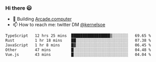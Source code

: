 ### Hi there 😃

- 🔨 Building [Arcade.computer](https://arcade.computer)
- 📫 How to reach me: twitter DM [@kernelsoe](https://twitter.com/kernelsoe)

<!--START_SECTION:waka-->

```txt
TypeScript   12 hrs 25 mins  █████████████████▒░░░░░░░   69.65 %
Rust         1 hr 18 mins    ██░░░░░░░░░░░░░░░░░░░░░░░   07.38 %
JavaScript   1 hr 8 mins     █▓░░░░░░░░░░░░░░░░░░░░░░░   06.45 %
Other        47 mins         █░░░░░░░░░░░░░░░░░░░░░░░░   04.48 %
Vue.js       43 mins         █░░░░░░░░░░░░░░░░░░░░░░░░   04.04 %
```

<!--END_SECTION:waka-->
